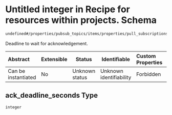 # Untitled integer in Recipe for resources within projects. Schema

```txt
undefined#/properties/pubsub_topics/items/properties/pull_subscriptions/items/properties/ack_deadline_seconds
```

Deadline to wait for acknowledgement.


| Abstract            | Extensible | Status         | Identifiable            | Custom Properties | Additional Properties | Access Restrictions | Defined In                                                                                                          |
| :------------------ | ---------- | -------------- | ----------------------- | :---------------- | --------------------- | ------------------- | ------------------------------------------------------------------------------------------------------------------- |
| Can be instantiated | No         | Unknown status | Unknown identifiability | Forbidden         | Allowed               | none                | [resources.schema.json\*](../../../../../../../../../../tmp/182028425/resources.schema.json "open original schema") |

## ack_deadline_seconds Type

`integer`
